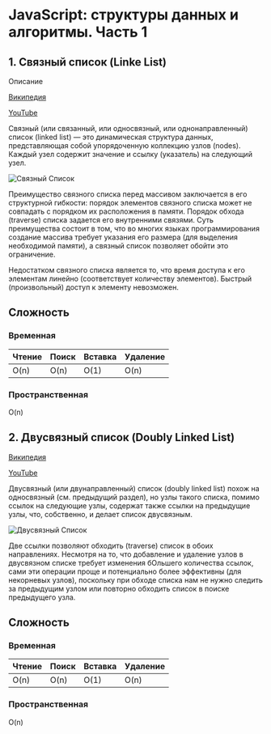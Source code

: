 # JavaScript: структуры данных и алгоритмы. Часть 1

## 1. Связный список (Linke List)

Описание

[Википедия](https://ru.wikipedia.org/wiki/%D0%A1%D0%B2%D1%8F%D0%B7%D0%BD%D1%8B%D0%B9_%D1%81%D0%BF%D0%B8%D1%81%D0%BE%D0%BA)

[YouTube](https://www.youtube.com/watch?v=C9FK1pHLnhI&list=PLQOaTSbfxUtAIipl4136nwb4ISyFk8oI4)

Связный (или связанный, или односвязный, или однонаправленный) список (linked list) — это динамическая структура данных, представляющая собой упорядоченную коллекцию узлов (nodes). Каждый узел содержит значение и ссылку (указатель) на следующий узел.

![Связный Список](https://habrastorage.org/r/w1560/webt/dz/-b/yf/dz-byfpa6h_clxc6thkrojlrdli.png)

Преимущество связного списка перед массивом заключается в его структурной гибкости: порядок элементов связного списка может не совпадать с порядком их расположения в памяти. Порядок обхода (traverse) списка задается его внутренними связями. Суть преимущества состоит в том, что во многих языках программирования создание массива требует указания его размера (для выделения необходимой памяти), а связный список позволяет обойти это ограничение.


Недостатком связного списка является то, что время доступа к его элементам линейно (соответствует количеству элементов). Быстрый (произвольный) доступ к элементу невозможен.


## Сложность

### Временная

|Чтение|Поиск|Вставка|Удаление|
|------|-----|-------|--------|
|O(n)  |O(n) |O(1)   |O(n)    |

### Пространственная

O(n)

## 2. Двусвязный список (Doubly Linked List)

[Википедия](https://ru.wikipedia.org/wiki/%D0%A1%D0%B2%D1%8F%D0%B7%D0%BD%D1%8B%D0%B9_%D1%81%D0%BF%D0%B8%D1%81%D0%BE%D0%BA#%D0%94%D0%B2%D1%83%D1%81%D0%B2%D1%8F%D0%B7%D0%BD%D1%8B%D0%B9_%D1%81%D0%BF%D0%B8%D1%81%D0%BE%D0%BA_(%D0%B4%D0%B2%D1%83%D0%BD%D0%B0%D0%BF%D1%80%D0%B0%D0%B2%D0%BB%D0%B5%D0%BD%D0%BD%D1%8B%D0%B9_%D1%81%D0%B2%D1%8F%D0%B7%D0%BD%D1%8B%D0%B9_%D1%81%D0%BF%D0%B8%D1%81%D0%BE%D0%BA))

[YouTube](https://www.youtube.com/watch?v=lQ-lPjbb9Ew)

Двусвязный (или двунаправленный) список (doubly linked list) похож на односвязный (см. предыдущий раздел), но узлы такого списка, помимо ссылок на следующие узлы, содержат также ссылки на предыдущие узлы, что, собственно, и делает список двусвязным. 

![Двусвязный Список](https://habrastorage.org/r/w1560/webt/ci/rn/ow/cirnowhms_b5r1howkvgkw6kjte.png)

Две ссылки позволяют обходить (traverse) список в обоих направлениях. Несмотря на то, что добавление и удаление узлов в двусвязном списке требует изменения бОльшего количества ссылок, сами эти операции проще и потенциально более эффективны (для некорневых узлов), поскольку при обходе списка нам не нужно следить за предыдущим узлом или повторно обходить список в поиске предыдущего узла.

## Сложность

### Временная

|Чтение|Поиск|Вставка|Удаление|
|------|-----|-------|--------|
|O(n)  |O(n) |O(1)   |O(n)    |

### Пространственная

O(n)